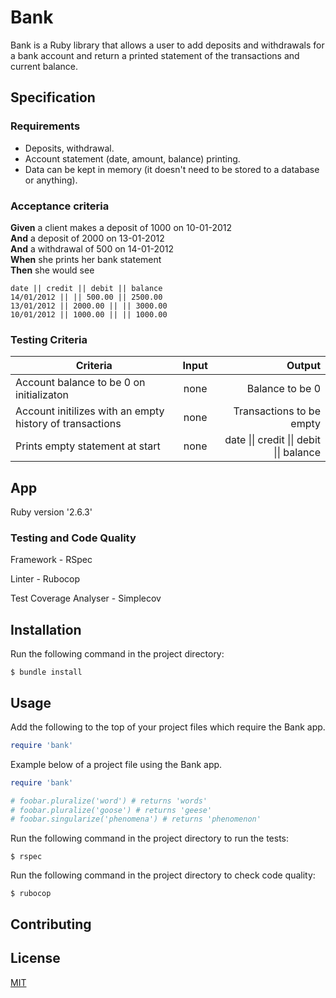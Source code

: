 # Bank

Bank is a Ruby library that allows a user to add deposits and withdrawals for a bank account and return a printed statement of the transactions and current balance.

## Specification

### Requirements

* Deposits, withdrawal.
* Account statement (date, amount, balance) printing.
* Data can be kept in memory (it doesn't need to be stored to a database or anything).

### Acceptance criteria

**Given** a client makes a deposit of 1000 on 10-01-2012  
**And** a deposit of 2000 on 13-01-2012  
**And** a withdrawal of 500 on 14-01-2012  
**When** she prints her bank statement  
**Then** she would see

```
date || credit || debit || balance
14/01/2012 || || 500.00 || 2500.00
13/01/2012 || 2000.00 || || 3000.00
10/01/2012 || 1000.00 || || 1000.00
```

### Testing Criteria

| Criteria      | Input         | Output|
| ------------- |:-------------:| -----:|
| Account balance to be 0 on initializaton   | none | Balance to be 0 |
| Account initilizes with an empty history of transactions  | none | Transactions to be empty |
| Prints empty statement at start | none |date &#124;&#124; credit &#124;&#124; debit &#124;&#124; balance|



[comment]: <> ( | Client makes a deposit | 10/01/2012  1000  |  Balance to be 1000 |)
[comment]: <> (| Client makes a deposit | 10/01/2012  1000  |  10/01/2012 &#124;&#124; 1000.00 &#124;&#124; &#124;&#124; 1000.00|)

## App 

Ruby version '2.6.3'

### Testing and Code Quality

Framework - RSpec 

Linter - Rubocop

Test Coverage Analyser - Simplecov

## Installation

Run the following command in the project directory:

```
$ bundle install
```

## Usage

Add the following to the top of your project files which require the Bank app.

```ruby
require 'bank'
```

Example below of a project file using the Bank app.

```ruby
require 'bank'

# foobar.pluralize('word') # returns 'words'
# foobar.pluralize('goose') # returns 'geese'
# foobar.singularize('phenomena') # returns 'phenomenon'
```

Run the following command in the project directory to run the tests:

```
$ rspec
```

Run the following command in the project directory to check code quality:

```
$ rubocop
```

## Contributing


## License
[MIT](domtunstill)